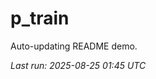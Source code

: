 # p_train

Auto-updating README demo.

<!--START_SECTION:status-->
_Last run: 2025-08-25 01:45 UTC_
<!--END_SECTION:status-->






















































































































